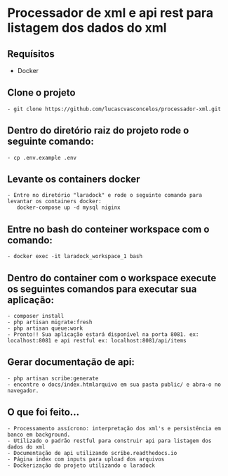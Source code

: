 # Processador de xml e api rest para listagem dos dados do xml 

## Requísitos
- Docker

## Clone o projeto
```
- git clone https://github.com/lucascvasconcelos/processador-xml.git
```

## Dentro do diretório raiz do projeto rode o seguinte comando:
```
- cp .env.example .env
```

## Levante os containers docker
```
- Entre no diretório "laradock" e rode o seguinte comando para levantar os containers docker:
   docker-compose up -d mysql niginx
```

## Entre no bash do conteiner workspace com o comando:
```
- docker exec -it laradock_workspace_1 bash
```

## Dentro do container com o workspace execute os seguintes comandos para executar sua aplicação:
```
- composer install
- php artisan migrate:fresh
- php artisan queue:work
- Pronto!! Sua aplicação estará disponível na porta 8081. ex: localhost:8081 e api restful ex: localhost:8081/api/items 
```

## Gerar documentação de api:
```
- php artisan scribe:generate
- encontre o docs/index.htmlarquivo em sua pasta public/ e abra-o no navegador.
```

## O que foi feito...

```
- Processamento assícrono: interpretação dos xml's e persistência em banco em background.
- Utilizado o padrão restful para construir api para listagem dos dados do xml
- Documentação de api utilizando scribe.readthedocs.io
- Página index com inputs para upload dos arquivos
- Dockerização do projeto utilizando o laradock
```
